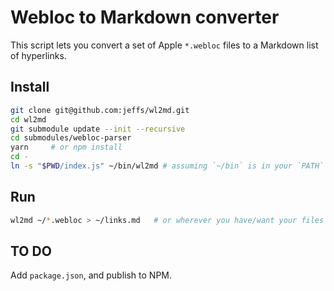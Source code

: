 # Webloc to Markdown converter

This script lets you convert a set of Apple `*.webloc` files to a Markdown
list of hyperlinks.

## Install

```sh
git clone git@github.com:jeffs/wl2md.git
cd wl2md
git submodule update --init --recursive
cd submodules/webloc-parser
yarn     # or npm install
cd -
ln -s "$PWD/index.js" ~/bin/wl2md # assuming `~/bin` is in your `PATH`
```

## Run

```sh
wl2md ~/*.webloc > ~/links.md   # or wherever you have/want your files
```

## TO DO

Add `package.json`, and publish to NPM.
